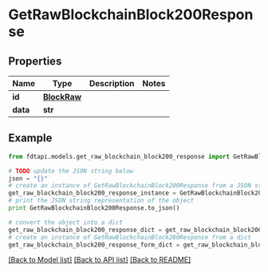 # GetRawBlockchainBlock200Response


## Properties
Name | Type | Description | Notes
------------ | ------------- | ------------- | -------------
**id** | [**BlockRaw**](BlockRaw.md) |  | 
**data** | **str** |  | 

## Example

```python
from fdtapi.models.get_raw_blockchain_block200_response import GetRawBlockchainBlock200Response

# TODO update the JSON string below
json = "{}"
# create an instance of GetRawBlockchainBlock200Response from a JSON string
get_raw_blockchain_block200_response_instance = GetRawBlockchainBlock200Response.from_json(json)
# print the JSON string representation of the object
print GetRawBlockchainBlock200Response.to_json()

# convert the object into a dict
get_raw_blockchain_block200_response_dict = get_raw_blockchain_block200_response_instance.to_dict()
# create an instance of GetRawBlockchainBlock200Response from a dict
get_raw_blockchain_block200_response_form_dict = get_raw_blockchain_block200_response.from_dict(get_raw_blockchain_block200_response_dict)
```
[[Back to Model list]](../README.md#documentation-for-models) [[Back to API list]](../README.md#documentation-for-api-endpoints) [[Back to README]](../README.md)


